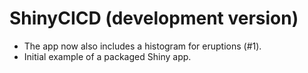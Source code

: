 # ShinyCICD (development version)

* The app now also includes a histogram for eruptions (#1).
* Initial example of a packaged Shiny app.
